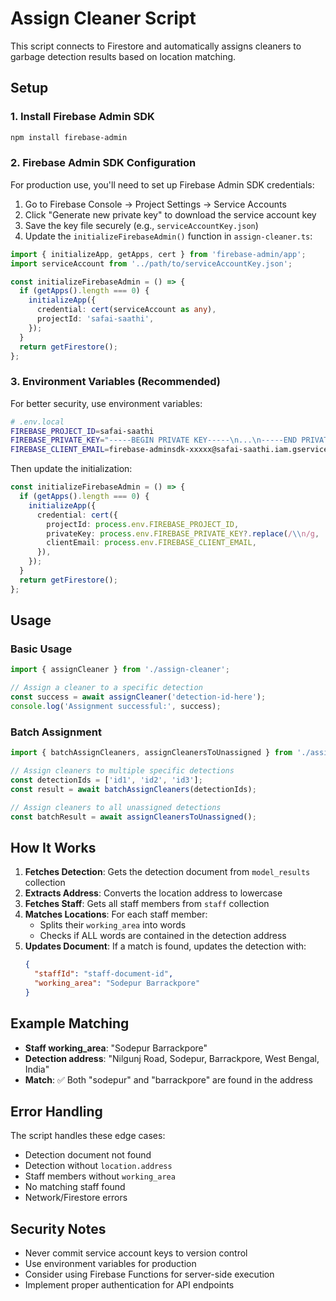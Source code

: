 # Assign Cleaner Script

This script connects to Firestore and automatically assigns cleaners to garbage detection results based on location matching.

## Setup

### 1. Install Firebase Admin SDK

```bash
npm install firebase-admin
```

### 2. Firebase Admin SDK Configuration

For production use, you'll need to set up Firebase Admin SDK credentials:

1. Go to Firebase Console → Project Settings → Service Accounts
2. Click "Generate new private key" to download the service account key
3. Save the key file securely (e.g., `serviceAccountKey.json`)
4. Update the `initializeFirebaseAdmin()` function in `assign-cleaner.ts`:

```typescript
import { initializeApp, getApps, cert } from 'firebase-admin/app';
import serviceAccount from '../path/to/serviceAccountKey.json';

const initializeFirebaseAdmin = () => {
  if (getApps().length === 0) {
    initializeApp({
      credential: cert(serviceAccount as any),
      projectId: 'safai-saathi',
    });
  }
  return getFirestore();
};
```

### 3. Environment Variables (Recommended)

For better security, use environment variables:

```bash
# .env.local
FIREBASE_PROJECT_ID=safai-saathi
FIREBASE_PRIVATE_KEY="-----BEGIN PRIVATE KEY-----\n...\n-----END PRIVATE KEY-----\n"
FIREBASE_CLIENT_EMAIL=firebase-adminsdk-xxxxx@safai-saathi.iam.gserviceaccount.com
```

Then update the initialization:

```typescript
const initializeFirebaseAdmin = () => {
  if (getApps().length === 0) {
    initializeApp({
      credential: cert({
        projectId: process.env.FIREBASE_PROJECT_ID,
        privateKey: process.env.FIREBASE_PRIVATE_KEY?.replace(/\\n/g, '\n'),
        clientEmail: process.env.FIREBASE_CLIENT_EMAIL,
      }),
    });
  }
  return getFirestore();
};
```

## Usage

### Basic Usage

```typescript
import { assignCleaner } from './assign-cleaner';

// Assign a cleaner to a specific detection
const success = await assignCleaner('detection-id-here');
console.log('Assignment successful:', success);
```

### Batch Assignment

```typescript
import { batchAssignCleaners, assignCleanersToUnassigned } from './assign-cleaner';

// Assign cleaners to multiple specific detections
const detectionIds = ['id1', 'id2', 'id3'];
const result = await batchAssignCleaners(detectionIds);

// Assign cleaners to all unassigned detections
const batchResult = await assignCleanersToUnassigned();
```

## How It Works

1. **Fetches Detection**: Gets the detection document from `model_results` collection
2. **Extracts Address**: Converts the location address to lowercase
3. **Fetches Staff**: Gets all staff members from `staff` collection
4. **Matches Locations**: For each staff member:
   - Splits their `working_area` into words
   - Checks if ALL words are contained in the detection address
5. **Updates Document**: If a match is found, updates the detection with:
   ```json
   {
     "staffId": "staff-document-id",
     "working_area": "Sodepur Barrackpore"
   }
   ```

## Example Matching

- **Staff working_area**: "Sodepur Barrackpore"
- **Detection address**: "Nilgunj Road, Sodepur, Barrackpore, West Bengal, India"
- **Match**: ✅ Both "sodepur" and "barrackpore" are found in the address

## Error Handling

The script handles these edge cases:
- Detection document not found
- Detection without `location.address`
- Staff members without `working_area`
- No matching staff found
- Network/Firestore errors

## Security Notes

- Never commit service account keys to version control
- Use environment variables for production
- Consider using Firebase Functions for server-side execution
- Implement proper authentication for API endpoints

